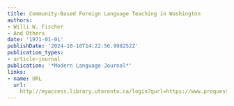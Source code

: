 ```yaml
---
title: Community-Based Foreign Language Teaching in Washington
authors:
- Willi W. Fischer
- And Others
date: '1971-01-01'
publishDate: '2024-10-10T14:22:56.998252Z'
publication_types:
- article-journal
publication: '*Modern Language Journal*'
links:
- name: URL
  url: 
    http://myaccess.library.utoronto.ca/login?qurl=https://www.proquest.com/docview/64265826?accountid=14771&bdid=38382&_bd=ZTGCeVBhAd%2BfW6McW4KADonyWa0%3D
---
```

